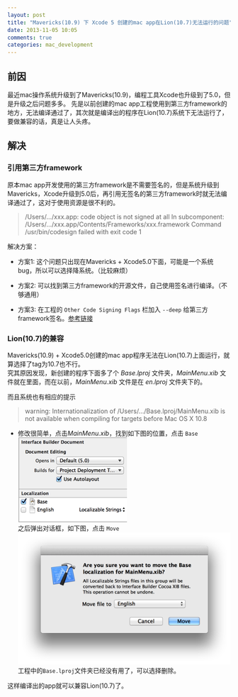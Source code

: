 ```yaml
---
layout: post
title: "Mavericks(10.9) 下 Xcode 5 创建的mac app在Lion(10.7)无法运行的问题"
date: 2013-11-05 10:05
comments: true
categories: mac_development
---
```

## 前因
最近mac操作系统升级到了Mavericks(10.9)，编程工具Xcode也升级到了5.0，但是升级之后问题多多。
先是以前创建的mac app工程使用到第三方framework的地方，无法编译通过了，其次就是编译出的程序在Lion(10.7)系统下无法运行了，要做兼容的话，真是让人头疼。
<!-- more -->

## 解决
### 引用第三方framework
原本mac app开发使用的第三方framework是不需要签名的，但是系统升级到Mavericks，Xcode升级到5.0后，再引用无签名的第三方framework时就无法编译通过了，这对于使用资源是很不利的。

>/Users/.../xxx.app: code object is not signed at all 
In subcomponent: /Users/.../xxx.app/Contents/Frameworks/xxx.framework 
Command /usr/bin/codesign failed with exit code 1

解决方案：  

* 方案1: 这个问题只出现在Mavericks + Xcode5.0下面，可能是一个系统bug，所以可以选择降系统。（比较麻烦）

* 方案2: 可以找到第三方framework的开源文件，自己使用签名进行编译。（不够通用）

* 方案3: 在工程的 `Other Code Signing Flags` 栏加入 `--deep` 给第三方framework签名。[参考链接](http://support.hockeyapp.net/discussions/problems/14709-code-sign-error-in-xcode-501-for-os-x-target)


### Lion(10.7)的兼容
Mavericks(10.9) + Xcode5.0创建的mac app程序无法在Lion(10.7)上面运行，就算选择了tag为10.7也不行。  
究其原因发现，新创建的程序下面多了个 *Base.lproj* 文件夹，*MainMenu.xib* 文件就在里面，而在以前，*MainMenu.xib* 文件是在 *en.lproj* 文件夹下的。  

而且系统也有相应的提示
>warning: Internationalization of /Users/.../Base.lproj/MainMenu.xib is not available when compiling for targets before Mac OS X 10.8

* 修改很简单，点击*MainMenu.xib*，找到如下图的位置，点击 `Base`  
![temp](/images/2013/11/05/xib_change.png)  
之后弹出对话框，如下图，点击 `Move` 
![temp](/images/2013/11/05/xib_move.png)   
工程中的`Base.lproj`文件夹已经没有用了，可以选择删除。

这样编译出的app就可以兼容Lion(10.7)了。
